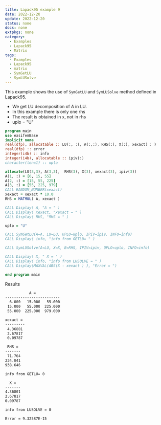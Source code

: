 ```yaml
---
title: Lapack95 example 9
date: 2022-12-20
update: 2022-12-20
status: none
docs: none
extpkgs: none
category:
  - Examples
  - Lapack95
  - Matrix
tags:
  - Examples
  - Lapack95
  - matrix
  - SymGetLU
  - SymLUSolve
---
```


This example shows the use of `SymGetLU`  and `SymLUSolve` method defined in Lapack95.

- We get LU decomposition of A in LU.
- In this example there is only one rhs
- The result is obtained in x, not in rhs
- uplo = "U"

```fortran
program main
use easifemBase
implicit none
real(dfp), allocatable :: LU(:, :), A(:,:), RHS(:), X(:), xexact( : )
real(dfp) :: error
integer(i4b) :: info
integer(i4b), allocatable :: ipiv(:)
character(len=1) :: uplo

allocate(LU(3,3), A(3,3),  RHS(3), X(3), xexact(3), ipiv(3))
A(1, :) = [6, 15, 55]
A(2, :) = [15, 55, 225]
A(3, :) = [55, 225, 979]
CALL RANDOM_NUMBER(xexact)
xexact = xexact * 10.0
RHS = MATMUL( A, xexact )

CALL Display( A, "A = " )
CALL Display( xexact, "xexact = " )
CALL Display( RHS, "RHS = " )

uplo = "U"

CALL SymGetLU(A=A, LU=LU, UPLO=uplo, IPIV=ipiv, INFO=info)
CALL Display( info, "info from GETLU= " )

CALL SymLUSolve(A=LU, X=X, B=RHS, IPIV=ipiv, UPLO=uplo, INFO=info)

CALL Display( X, " X = " )
CALL Display( info, "info from LUSOLVE = " )
CALL Display(MAXVAL(ABS(X - xexact ) ), "Error = ")

end program main
```

Results

```txt
           A =
-------------------------
  6.000   15.000   55.000
 15.000   55.000  225.000
 55.000  225.000  979.000

xexact =
---------
 4.36801
 2.67817
 0.09787

 RHS =
-------
 71.764
234.841
938.646

info from GETLU= 0

  X =
-------
4.36801
2.67817
0.09787

info from LUSOLVE = 0

Error = 9.32587E-15
```
